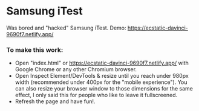 # Samsung iTest
Was bored and "hacked" Samsung iTest.
Demo: https://ecstatic-davinci-9690f7.netlify.app/

### To make this work:
- Open "index.html" or https://ecstatic-davinci-9690f7.netlify.app/ with Google Chrome or any other Chromium browser.
- Open Inspect Element/DevTools & resize until you reach under 980px width (recommended under 400px for the "mobile experience").
  You can also resize your browser window to those dimensions for the same effect, I only said this for people who like to leave it fullscreened.
- Refresh the page and have fun!.
